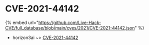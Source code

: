 # CVE-2021-44142
{% embed url="https://github.com/Live-Hack-CVE/full_database/blob/main/cves/2021/CVE-2021-44142.json" %}

* horizon3ai ~> [CVE-2021-44142](https://www.alice-snow.ru/2021/database/cve-2021-44142/cve-2021-44142-horizon3ai)